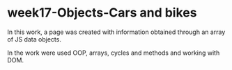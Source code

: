 # week17-Objects-Cars and bikes
In this work, a page was created with information obtained through an array of JS data objects.

In the work were used OOP, arrays, cycles and methods and working with DOM.
